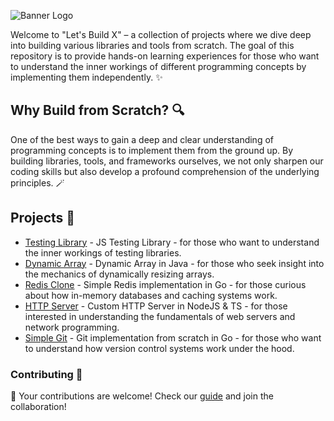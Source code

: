 ![Banner Logo](./.github/banner.png)

Welcome to "Let's Build X" – a collection of projects where we dive deep into building various libraries and tools from scratch. 
The goal of this repository is to provide hands-on learning experiences for those who want to understand the inner workings 
of different programming concepts by implementing them independently. ✨

## Why Build from Scratch? 🔍
One of the best ways to gain a deep and clear understanding of programming concepts is to implement them from the ground up. 
By building libraries, tools, and frameworks ourselves, we not only sharpen our coding skills but also develop a profound 
comprehension of the underlying principles. 🪄

## Projects 📜
- [Testing Library](https://github.com/mutasim77/lets-build-x/tree/master/testing-library) -  JS Testing Library - for those who want to understand the inner workings of testing libraries.
- [Dynamic Array](https://github.com/mutasim77/lets-build-x/tree/master/dynamic-array) -  Dynamic Array in Java - for those who seek insight into the mechanics of dynamically resizing arrays.
- [Redis Clone](https://github.com/mutasim77/lets-build-x/tree/master/redis) - Simple Redis implementation in Go - for those curious about how in-memory databases and caching systems work.
- [HTTP Server](https://github.com/mutasim77/lets-build-x/tree/master/http-server) - Custom HTTP Server in NodeJS & TS - for those interested in understanding the fundamentals of web servers and network programming.
- [Simple Git](https://github.com/mutasim77/lets-build-x/tree/master/simple-git) - Git implementation from scratch in Go - for those who want to understand how version control systems work under the hood.
  
### Contributing 🔗
🌟 Your contributions are welcome! Check our [guide](https://github.com/mutasim77/lets-build-x/blob/master/.github/CONTRIBUTING.md) and join the collaboration!
